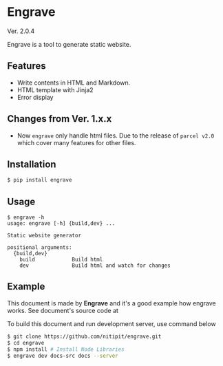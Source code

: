 <h1>Engrave</h1> <el-badge>Ver. 2.0.4</el-badge>

Engrave is a tool to generate static website.

## Features
- Write contents in HTML and Markdown.
- HTML template with Jinja2
- Error display

## Changes from Ver. 1.x.x
- Now `engrave` only handle html files. Due to the release of
  `parcel v2.0` which cover many features for other files.

## Installation
```bash
$ pip install engrave
```

## Usage
```
$ engrave -h
usage: engrave [-h] {build,dev} ...

Static website generator

positional arguments:
  {build,dev}
    build            Build html
    dev              Build html and watch for changes
```

## Example
This document is made by **Engrave** and it's a good example how engrave works.
See document's source code at
[](https://github.com/nitipit/engrave/tree/main/docs-src)

To build this document and run development server, use command below

```bash
$ git clone https://github.com/nitipit/engrave.git
$ cd engrave
$ npm install # Install Node Libraries
$ engrave dev docs-src docs --server
```